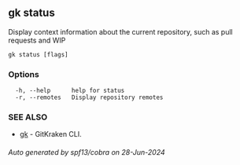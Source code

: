## gk status

Display context information about the current repository, such as pull requests and WIP

```
gk status [flags]
```

### Options

```
  -h, --help      help for status
  -r, --remotes   Display repository remotes
```

### SEE ALSO

* [gk](gk.md)	 - GitKraken CLI.

###### Auto generated by spf13/cobra on 28-Jun-2024

